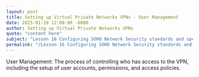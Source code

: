 ```yaml
---
layout: post
title: Setting up Virtual Private Networks VPNs - User Management
date: 2025-01-10 12:00:00 -0000
author: Setting up Virtual Private Networks VPNs
quote: "content here"
subject: "Lesson 16 Configuring SOHO Network Security standards and specifications"
permalink: "/Lesson 16 Configuring SOHO Network Security standards and specifications/Setting up Virtual Private Networks VPNs/Setting up Virtual Private Networks VPNs - User Management"
---
```


User Management: The process of controlling who has access to the VPN, including the setup of user accounts, permissions, and access policies.
